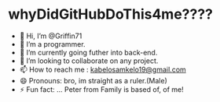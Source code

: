 # whyDidGitHubDoThis4me????
- 👋 Hi, I’m @Griffin71
- 👀 I’m a programmer.
- 🌱 I’m currently going futher into back-end.
- 💞️ I’m looking to collaborate on any project.
- 📫 How to reach me : kabelosamkelo19@gmail.com
- 😄 Pronouns: bro, im straight as a ruler.(Male)
- ⚡ Fun fact: ... Peter from Family is based of, of me!

<!---
Griffin71/Griffin71 is a ✨ special ✨ repository because its `README.md` (this file) appears on your GitHub profile.
You can click the Preview link to take a look at your changes.
--->
